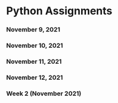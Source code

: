 # Python Assignments

### November 9, 2021

### November 10, 2021

### November 11, 2021

### November 12, 2021

### Week 2 (November 2021)
